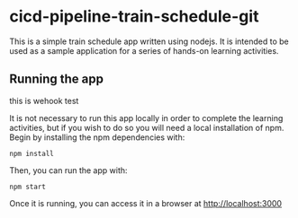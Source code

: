 # cicd-pipeline-train-schedule-git

This is a simple train schedule app written using nodejs. It is intended to be used as a sample application for a series of hands-on learning activities.

## Running the app

this is wehook test

It is not necessary to run this app locally in order to complete the learning activities, but if you wish to do so you will need a local installation of npm. Begin by installing the npm dependencies with:

    npm install

Then, you can run the app with:

    npm start

Once it is running, you can access it in a browser at [http://localhost:3000](http://localhost:3000)
